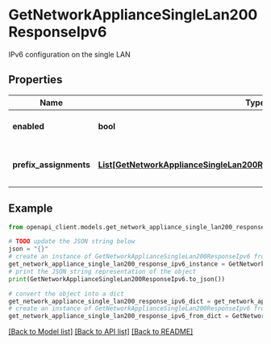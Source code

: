# GetNetworkApplianceSingleLan200ResponseIpv6

IPv6 configuration on the single LAN

## Properties

Name | Type | Description | Notes
------------ | ------------- | ------------- | -------------
**enabled** | **bool** | Enable IPv6 on single LAN | [optional] 
**prefix_assignments** | [**List[GetNetworkApplianceSingleLan200ResponseIpv6PrefixAssignmentsInner]**](GetNetworkApplianceSingleLan200ResponseIpv6PrefixAssignmentsInner.md) | Prefix assignments on the single LAN | [optional] 

## Example

```python
from openapi_client.models.get_network_appliance_single_lan200_response_ipv6 import GetNetworkApplianceSingleLan200ResponseIpv6

# TODO update the JSON string below
json = "{}"
# create an instance of GetNetworkApplianceSingleLan200ResponseIpv6 from a JSON string
get_network_appliance_single_lan200_response_ipv6_instance = GetNetworkApplianceSingleLan200ResponseIpv6.from_json(json)
# print the JSON string representation of the object
print(GetNetworkApplianceSingleLan200ResponseIpv6.to_json())

# convert the object into a dict
get_network_appliance_single_lan200_response_ipv6_dict = get_network_appliance_single_lan200_response_ipv6_instance.to_dict()
# create an instance of GetNetworkApplianceSingleLan200ResponseIpv6 from a dict
get_network_appliance_single_lan200_response_ipv6_from_dict = GetNetworkApplianceSingleLan200ResponseIpv6.from_dict(get_network_appliance_single_lan200_response_ipv6_dict)
```
[[Back to Model list]](../README.md#documentation-for-models) [[Back to API list]](../README.md#documentation-for-api-endpoints) [[Back to README]](../README.md)


